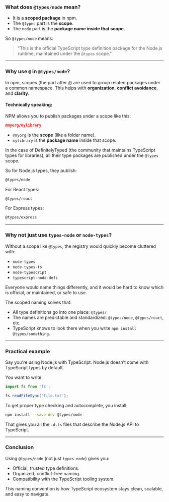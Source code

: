 ### What does `@types/node` mean?

* It is a **scoped package** in npm.
* The `@types` part is the **scope**.
* The `node` part is the **package name inside that scope**.

So `@types/node` means:

> "This is the official TypeScript type definition package for the Node.js runtime, maintained under the `@types` scope."

---

### Why use `@` in `@types/node`?

In npm, scopes (the part after `@`) are used to group related packages under a common namespace.
This helps with **organization**, **conflict avoidance**, and **clarity**.

#### Technically speaking:

NPM allows you to publish packages under a scope like this:

```json
@myorg/mylibrary
```

* `@myorg` is the **scope** (like a folder name).
* `mylibrary` is the **package name** inside that scope.

In the case of DefinitelyTyped (the community that maintains TypeScript types for libraries), all their type packages are published under the `@types` scope.

So for Node.js types, they publish:

```bash
@types/node
```

For React types:

```bash
@types/react
```

For Express types:

```bash
@types/express
```

---

### Why not just use `types-node` or `node-types`?

Without a scope like `@types`, the registry would quickly become cluttered with:

* `node-types`
* `node-types-ts`
* `node-typescript`
* `typescript-node-defs`

Everyone would name things differently, and it would be hard to know which is official, or maintained, or safe to use.

The scoped naming solves that:

* All type definitions go into one place: `@types/`
* The names are predictable and standardized: `@types/node`, `@types/react`, etc.
* TypeScript knows to look there when you write `npm install @types/something`.

---

### Practical example

Say you're using Node.js with TypeScript. Node.js doesn’t come with TypeScript types by default.

You want to write:

```ts
import fs from 'fs';

fs.readFileSync('file.txt');
```

To get proper type checking and autocomplete, you install:

```bash
npm install --save-dev @types/node
```

That gives you all the `.d.ts` files that describe the Node.js API to TypeScript.

---

### Conclusion

Using `@types/node` (not just `types-node`) gives you:

* Official, trusted type definitions.
* Organized, conflict-free naming.
* Compatibility with the TypeScript tooling system.

This naming convention is how TypeScript ecosystem stays clean, scalable, and easy to navigate.
